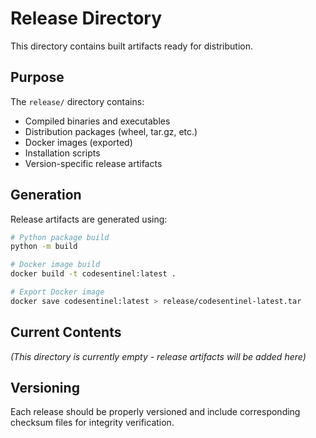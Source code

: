 # Release Directory

This directory contains built artifacts ready for distribution.

## Purpose

The `release/` directory contains:
- Compiled binaries and executables
- Distribution packages (wheel, tar.gz, etc.)
- Docker images (exported)
- Installation scripts
- Version-specific release artifacts

## Generation

Release artifacts are generated using:

```bash
# Python package build
python -m build

# Docker image build
docker build -t codesentinel:latest .

# Export Docker image
docker save codesentinel:latest > release/codesentinel-latest.tar
```

## Current Contents

*(This directory is currently empty - release artifacts will be added here)*

## Versioning

Each release should be properly versioned and include corresponding checksum files for integrity verification.